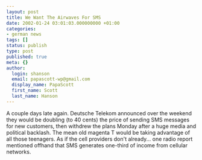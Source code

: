 ```yaml
---
layout: post
title: We Want The Airwaves For SMS
date: 2002-01-24 03:01:03.000000000 +01:00
categories:
- german news
tags: []
status: publish
type: post
published: true
meta: {}
author:
  login: shanson
  email: papascott-wp@gmail.com
  display_name: PapaScott
  first_name: Scott
  last_name: Hanson
---
```

<p>A couple days late again. Deutsche Telekom announced over the weekend they would be doubling (to 40 cents)  the price of sending SMS messages for new customers, then withdrew the plans Monday after a huge media and political backlash. The mean old magenta T would be taking advantage of all those teenagers. As if the cell providers don't already... one radio report mentioned offhand that SMS generates one-third of income from cellular networks.</p>
